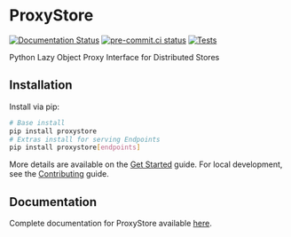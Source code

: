 # ProxyStore

[![Documentation Status](https://readthedocs.org/projects/proxystore/badge/?version=latest)](https://proxystore.readthedocs.io/en/latest/?badge=latest)
[![pre-commit.ci status](https://results.pre-commit.ci/badge/github/proxystore/proxystore/main.svg)](https://results.pre-commit.ci/latest/github/proxystore/proxystore/main)
[![Tests](https://github.com/proxystore/proxystore/actions/workflows/tests.yml/badge.svg)](https://github.com/proxystore/proxystore/actions)

Python Lazy Object Proxy Interface for Distributed Stores

## Installation

Install via pip:
```bash
# Base install
pip install proxystore
# Extras install for serving Endpoints
pip install proxystore[endpoints]
```

More details are available on the [Get Started](https://proxystore.readthedocs.io/en/latest/getstarted.html) guide.
For local development, see the [Contributing](https://proxystore.readthedocs.io/en/latest/contributing.html) guide.

## Documentation

Complete documentation for ProxyStore available [here](https://proxystore.readthedocs.io/en/latest).
